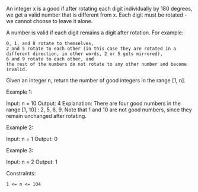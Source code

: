 An integer x is a good if after rotating each digit individually by 180 degrees, we get a valid number that is different from x. Each digit must be rotated - we cannot choose to leave it alone.

A number is valid if each digit remains a digit after rotation. For example:

    0, 1, and 8 rotate to themselves,
    2 and 5 rotate to each other (in this case they are rotated in a different direction, in other words, 2 or 5 gets mirrored),
    6 and 9 rotate to each other, and
    the rest of the numbers do not rotate to any other number and become invalid.

Given an integer n, return the number of good integers in the range [1, n].

 

Example 1:

Input: n = 10
Output: 4
Explanation: There are four good numbers in the range [1, 10] : 2, 5, 6, 9.
Note that 1 and 10 are not good numbers, since they remain unchanged after rotating.

Example 2:

Input: n = 1
Output: 0

Example 3:

Input: n = 2
Output: 1

 

Constraints:

    1 <= n <= 104


